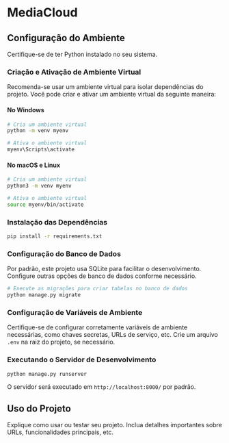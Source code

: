 # MediaCloud

## Configuração do Ambiente

Certifique-se de ter Python instalado no seu sistema.

### Criação e Ativação de Ambiente Virtual

Recomenda-se usar um ambiente virtual para isolar dependências do projeto. Você pode criar e ativar um ambiente virtual da seguinte maneira:

#### No Windows

```bash
# Cria um ambiente virtual
python -m venv myenv

# Ativa o ambiente virtual
myenv\Scripts\activate
```

#### No macOS e Linux

```bash
# Cria um ambiente virtual
python3 -m venv myenv

# Ativa o ambiente virtual
source myenv/bin/activate
```

### Instalação das Dependências

```bash
pip install -r requirements.txt
```

### Configuração do Banco de Dados

Por padrão, este projeto usa SQLite para facilitar o desenvolvimento. Configure outras opções de banco de dados conforme necessário.

```bash
# Execute as migrações para criar tabelas no banco de dados
python manage.py migrate
```

### Configuração de Variáveis de Ambiente

Certifique-se de configurar corretamente variáveis de ambiente necessárias, como chaves secretas, URLs de serviço, etc. Crie um arquivo `.env` na raiz do projeto, se necessário.

### Executando o Servidor de Desenvolvimento

```bash
python manage.py runserver
```

O servidor será executado em `http://localhost:8000/` por padrão.

## Uso do Projeto

Explique como usar ou testar seu projeto. Inclua detalhes importantes sobre URLs, funcionalidades principais, etc.

